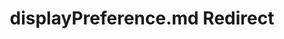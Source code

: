 ---
title: displayPreference.md Redirect
redirect_to: /Pages/StereoKit/SKSettings/displayPreference.html
---
